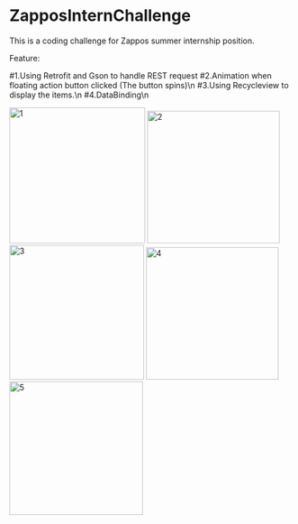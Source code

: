 # ZapposInternChallenge


This is a coding challenge for Zappos summer internship position.

Feature:

#1.Using Retrofit and Gson to handle REST request
#2.Animation when floating action button clicked (The button spins)\n
#3.Using Recycleview to display the items.\n
#4.DataBinding\n


<img width="241" alt="1" src="https://cloud.githubusercontent.com/assets/17021326/22850041/99b8ea64-efd1-11e6-80d4-a3e1149fad1a.png">
<img width="235" alt="2" src="https://cloud.githubusercontent.com/assets/17021326/22850048/b2d43148-efd1-11e6-9b19-e8a4987780d5.png">
<img width="239" alt="3" src="https://cloud.githubusercontent.com/assets/17021326/22850049/b3e61f7e-efd1-11e6-9a40-8e9d2225eac0.png">
<img width="235" alt="4" src="https://cloud.githubusercontent.com/assets/17021326/22850051/b4f88258-efd1-11e6-879e-c0c3fe0a586b.png">
<img width="237" alt="5" src="https://cloud.githubusercontent.com/assets/17021326/22850052/b5f0814c-efd1-11e6-96bb-19538b70da67.png">
